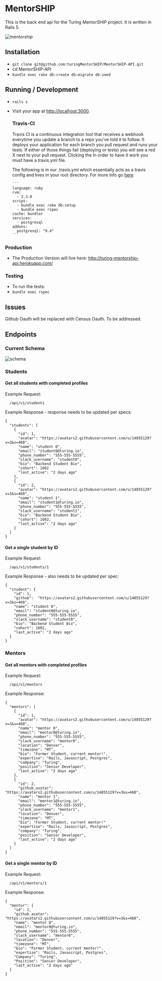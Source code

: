 # MentorSHIP
This is the back end api for the Turing MentorSHIP project. It is written in Rails 5.

![mentorship](https://s3.amazonaws.com/f.cl.ly/items/1o2y3w262I2b0A2G1a3B/Screen%20Shot%202016-07-20%20at%209.11.26%20PM.png?v=d5da8526)

## Installation

* `git clone git@github.com:turingMentorSHIP/MentorSHIP-API.git`
* cd MentorSHIP-API
* `bundle exec rake db:create db:migrate db:seed`

## Running / Development

* `rails s`
* Visit your app at [http://localhost:3000](http://localhost:3000).

  ### Travis-CI

  Travis CI is a continuous integration tool that receives a webhook everytime you update a branch to a repo you've told it to
  follow. It deploys your application for each branch you pull request and runs your tests. If either of those things fail
  (deploying or tests) you will see a red X next to your pull request. Clicking the  In order to have it work you must have a
  travis.yml file.

  The following is in our .travis.yml which essentially acts as a travis config and lives in your root directory. 
  For more info go [here](https://docs.travis-ci.com/user/languages/ruby/)

      ```
      language: ruby
      rvm:
        - 2.3.0
      script:
        - bundle exec rake db:setup
        - bundle exec rspec
      cache: bundler
      services:
        - postgresql
      addons:
        postgresql: "9.4"
      ```

### Production

* The Production Version will live here: http://turing-mentorship-api.herokuapp.com/

### Testing

* To run the tests:
* `bundle exec rspec`

## Issues

Github Oauth will be replaced with Census Oauth. To be addressed.


## Endpoints

### Current Schema
![schema](https://s3-us-west-2.amazonaws.com/turingmentorship/Screen+Shot+2017-02-02+at+2.36.02+PM.png)

### Students

#### Get all students with completed profiles

Example Request:
```
  /api/v1/students
```

Example Response - response needs to be updated per specs:
```
{
  "students": [
    {
      "id": 1,
      "avatar": "https://avatars2.githubusercontent.com/u/14855129?v=3&s=460",
      "name": "student 0",
      "email": "student0@turing.io",
      "phone_number": "555-555-5555",
      "slack_username": "student0",
      "bio": "Backend Student Bio",
      "cohort": 1602
      "last_active": "2 days ago"
    },
    {
      "id": 2,
      "avatar": "https://avatars2.githubusercontent.com/u/14855129?v=3&s=460",
      "name": "student 1",
      "email": "student1@turing.io",
      "phone_number": "555-555-5555",
      "slack_username": "student1",
      "bio": "Backend Student Bio",
      "cohort": 1602,
      "last_active": "2 days ago"
    }
  ]
}
```

#### Get a single student by ID

Example Request:
```
  /api/v1/students/1
```

Example Response - also needs to be updated per spec:
```
{
  "student": {
    "id": 1,
    "github":  "https://avatars2.githubusercontent.com/u/14855129?v=3&s=460",
    "name": "student 0",
    "email": "student0@turing.io",
    "phone_number": "555-555-5555",
    "slack_username": "student0",
    "bio": "Backend Student Bio",
    "cohort": 1602,
    "last_active": "2 days ago"
  }
}
```

### Mentors

#### Get all mentors with completed profiles

Example Request:
```
  /api/v1/mentors
```

Example Response:
```
{
  "mentors": [
    {
      "id": 1,
      "avatar": "https://avatars2.githubusercontent.com/u/14855129?v=3&s=460",
      "name": "mentor 0",
      "email": "mentor0@turing.io",
      "phone_number": "555-555-5555",
      "slack_username": "mentor0",
      "location": "Denver",
      "timezone": "MT",
      "bio": "Former Student, current mentor!",
      "expertise": "Rails, Javascript, Postgres",
      "company": "Turing",
      "position": "Senior Developer",
      "last_active": "2 days ago"
    },
    {
      "id": 2,
      "github_avatar": "https://avatars2.githubusercontent.com/u/14855129?v=3&s=460",
      "name": "mentor 1",
      "email": "mentor1@turing.io",
      "phone_number": "555-555-5555",
      "slack_username": "mentor1",
      "location": "Denver",
      "timezone": "MT",
      "bio": "Former Student, current mentor!"
      "expertise": "Rails, Javascript, Postgres",
      "company": "Turing",
      "position": "Senior Developer",
      "last_active": "2 days ago"
    }
  ]
}
```

#### Get a single mentor by ID

Example Request:
```
  /api/v1/mentors/1
```

Example Response:
```
{
  "mentor": {
    "id": 1,
    "github_avatar": "https://avatars2.githubusercontent.com/u/14855129?v=3&s=460",
    "name": "mentor 0",
    "email": "mentor0@turing.io",
    "phone_number": "555-555-5555",
    "slack_username": "mentor0",
    "location": "Denver",
    "timezone": "MT",
    "bio": "Former Student, current mentor!",
    "expertise": "Rails, Javascript, Postgres",
    "Company": "Turing",
    "Position": "Senior Developer",
    "last_active": "2 days ago"
  }
}
```
